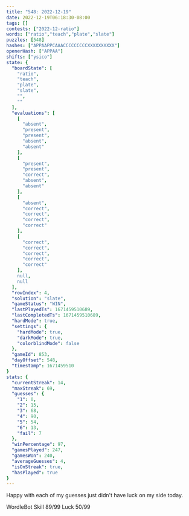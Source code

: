 ```yaml
---
title: "548: 2022-12-19"
date: 2022-12-19T06:18:30-08:00
tags: []
contests: ["2022-12-ratio"]
words: ["ratio","teach","plate","slate"]
puzzles: [548]
hashes: ["APPAAPPCAAACCCCCCCCCXXXXXXXXXX"]
openerHash: ["APPAA"]
shifts: ["ysico"]
state: {
  "boardState": [
    "ratio",
    "teach",
    "plate",
    "slate",
    "",
    ""
  ],
  "evaluations": [
    [
      "absent",
      "present",
      "present",
      "absent",
      "absent"
    ],
    [
      "present",
      "present",
      "correct",
      "absent",
      "absent"
    ],
    [
      "absent",
      "correct",
      "correct",
      "correct",
      "correct"
    ],
    [
      "correct",
      "correct",
      "correct",
      "correct",
      "correct"
    ],
    null,
    null
  ],
  "rowIndex": 4,
  "solution": "slate",
  "gameStatus": "WIN",
  "lastPlayedTs": 1671459510689,
  "lastCompletedTs": 1671459510689,
  "hardMode": true,
  "settings": {
    "hardMode": true,
    "darkMode": true,
    "colorblindMode": false
  },
  "gameId": 853,
  "dayOffset": 548,
  "timestamp": 1671459510
}
stats: {
  "currentStreak": 14,
  "maxStreak": 69,
  "guesses": {
    "1": 0,
    "2": 15,
    "3": 68,
    "4": 90,
    "5": 54,
    "6": 13,
    "fail": 7
  },
  "winPercentage": 97,
  "gamesPlayed": 247,
  "gamesWon": 240,
  "averageGuesses": 4,
  "isOnStreak": true,
  "hasPlayed": true
}
---
```

<!-- more -->
Happy with each of my guesses just didn't have luck on my side today.

WordleBot
Skill 89/99
Luck 50/99
